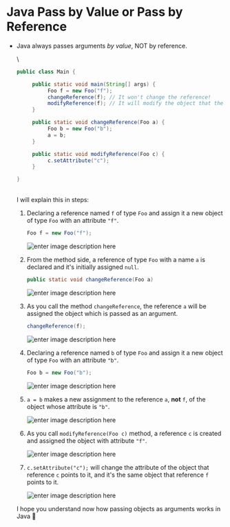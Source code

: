 # Java Pass by Value or Pass by Reference

*   Java always passes arguments _by value_, NOT by reference.

    \


    ```java
    public class Main {

         public static void main(String[] args) {
              Foo f = new Foo("f");
              changeReference(f); // It won't change the reference!
              modifyReference(f); // It will modify the object that the reference variable "f" refers to!
         }

         public static void changeReference(Foo a) {
              Foo b = new Foo("b");
              a = b;
         }

         public static void modifyReference(Foo c) {
              c.setAttribute("c");
         }

    }
    ```

    \
    I will explain this in steps:

    1.  Declaring a reference named `f` of type `Foo` and assign it a new object of type `Foo` with an attribute `"f"`.

        ```java
        Foo f = new Foo("f");
        ```

        ![enter image description here](https://i.stack.imgur.com/arXpP.png)
    2.  From the method side, a reference of type `Foo` with a name `a` is declared and it's initially assigned `null`.

        ```java
        public static void changeReference(Foo a)
        ```

        ![enter image description here](https://i.stack.imgur.com/k2LBD.png)
    3.  As you call the method `changeReference`, the reference `a` will be assigned the object which is passed as an argument.

        ```java
        changeReference(f);
        ```

        ![enter image description here](https://i.stack.imgur.com/1Ez74.png)
    4.  Declaring a reference named `b` of type `Foo` and assign it a new object of type `Foo` with an attribute `"b"`.

        ```java
        Foo b = new Foo("b");
        ```

        ![enter image description here](https://i.stack.imgur.com/Krx4N.png)
    5.  `a = b` makes a new assignment to the reference `a`, **not** `f`, of the object whose attribute is `"b"`.

        ![enter image description here](https://i.stack.imgur.com/rCluu.png)
    6.  As you call `modifyReference(Foo c)` method, a reference `c` is created and assigned the object with attribute `"f"`.

        ![enter image description here](https://i.stack.imgur.com/PRZPg.png)
    7.  `c.setAttribute("c");` will change the attribute of the object that reference `c` points to it, and it's the same object that reference `f` points to it.

        ![enter image description here](https://i.stack.imgur.com/H9Qsf.png)

    I hope you understand now how passing objects as arguments works in Java :tada:
